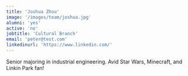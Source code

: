 ```yaml
---
title: 'Joshua Zhou'
image: '/images/team/joshua.jpg'
alumni: 'yes'
active: 'no'
jobtitle: 'Cultural Branch'
email: 'peter@test.com'
linkedinurl: 'https://www.linkedin.com/'
---
```


Senior majoring in industrial engineering. Avid Star Wars, Minecraft, and Linkin Park fan!